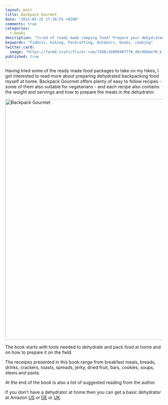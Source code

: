 ```yaml
---
layout: post
title: Backpack Gourmet
date: "2015-01-15 17:38:55 +0200"
comments: true
categories: 
  - books
description: "Tired of ready made camping food? Prepare your dehydrated food at home"
keywords: "Tidbits, Hiking, Packrafting, Outdoors, books, cooking"
twitter_card: 
  image: "https://farm8.staticflickr.com/7580/16099407770_d6c98bbef0_b.jpg"
published: true
---
```


Having tried some of the ready made food packages to take on my hikes, I got interested to read more about preparing dehydrated backpacking food myself at home. Backpack Gourmet offers plenty of easy to follow recipes - some of them also suitable for vegetarians - and each recipe also contains the weight and servings and how to prepare the meals in the dehydrator.

<a data-flickr-embed="true"  href="https://www.flickr.com/photos/90204224@N07/16099407770" title="Backpack Gourmet"><img src="https://farm8.staticflickr.com/7580/16099407770_b3a5627190_b.jpg" width="1024" height="768" alt="Backpack Gourmet"></a><script async src="//embedr.flickr.com/assets/client-code.js" charset="utf-8"></script>

The book starts with tools needed to dehydrate and pack food at home and on how to prepare it on the field.

The receipes presented in this book range from breakfast meals, breads, drinks, crackers, toasts, spreads, jerky, dried fruit, bars, cookies, soups, stews and pasta.

At the end of the book is also a list of suggested reading from the author.

If you don't have a dehydrator at home then you can get a basic dehydrator at Amazon <a href="http://amzn.to/14ZAS3q">US</a> or <a href="http://amzn.to/1AhpRCv">DE</a> or <a href="http://amzn.to/1yjKJMX">UK</a>.
